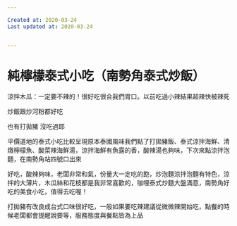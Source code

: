 ```yaml
---

Created at: 2020-03-24
Last updated at: 2020-03-24


---
```


# 純檸檬泰式小吃（南勢角泰式炒飯）


涼拌木瓜：一定要不辣的！很好吃很合我們胃口。以前吃過小辣結果超辣快被辣死

炒飯跟炒河粉都好吃

也有打拋豬 沒吃過耶

平價道地的泰式小吃比較呈現原本泰國風味我們點了打拋豬飯、泰式涼拌海鮮、清燉檸檬魚、酸菜辣海鮮湯，涼拌海鮮有魚露的香，酸辣湯也夠味，下次來點涼拌泡麵，在南勢角站四號口出來

好吃，酸辣夠味，老闆非常和氣，份量大一定吃的飽，炒泡麵涼拌泡麵有特色，涼拌的大薄片，木瓜絲和花枝都是我非常喜歡的，咖哩泰式炒麵大盤滿意，南勢角好吃的美食小吃，值得去吃喔！

打拋豬有改良成台式口味很好吃，一般如果要吃辣建議從微微辣開始吃，點餐的時候老闆都會提醒說要等，服務態度與餐點皆為上品


